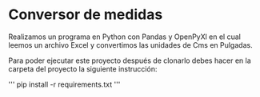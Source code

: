 # Conversor de medidas

Realizamos un programa en Python con Pandas y OpenPyXl en el cual leemos un archivo Excel y convertimos las unidades de Cms en Pulgadas.

Para poder ejecutar este proyecto después de clonarlo debes hacer en la carpeta del proyecto la siguiente instrucción:

'''
pip install -r requirements.txt
'''
